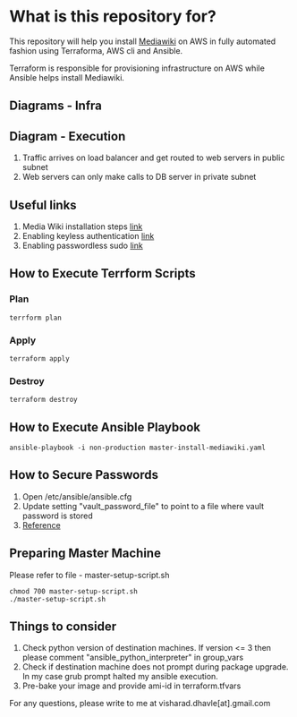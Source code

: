 # What is this repository for?

This repository will help you install [Mediawiki](https://www.mediawiki.org) on AWS in fully automated fashion using Terraforma, AWS cli and Ansible.

Terraform is responsible for provisioning infrastructure on AWS while Ansible helps install Mediawiki.

## Diagrams - Infra 

## Diagram - Execution
1. Traffic arrives on load balancer and get routed to web servers in public subnet
2. Web servers can only make calls to DB server in private subnet

## Useful links
1. Media Wiki installation steps [link](https://www.mediawiki.org/wiki/Manual:Running_MediaWiki_on_Debian_or_Ubuntu)
2. Enabling keyless authentication [link](https://www.digitalocean.com/community/tutorials/how-to-configure-ssh-key-based-authentication-on-a-linux-server)
3. Enabling passwordless sudo [link](https://code-maven.com/enable-ansible-passwordless-sudo)

## How to Execute Terrform Scripts
### Plan
```
terrform plan
```
### Apply
```
terraform apply
```

### Destroy
```
terraform destroy
```

## How to Execute Ansible Playbook
```
ansible-playbook -i non-production master-install-mediawiki.yaml
```

## How to Secure Passwords
1. Open /etc/ansible/ansible.cfg
2. Update setting "vault_password_file" to point to a file where vault password is stored
3. [Reference](https://www.digitalocean.com/community/tutorials/how-to-use-vault-to-protect-sensitive-ansible-data-on-ubuntu-16-04)

## Preparing Master Machine
Please refer to file - master-setup-script.sh
```
chmod 700 master-setup-script.sh
./master-setup-script.sh
```

## Things to consider
1. Check python version of destination machines. If version <= 3 then please comment "ansible_python_interpreter" in group_vars
2. Check if destination machine does not prompt during package upgrade. In my case grub prompt halted my ansible execution.
3. Pre-bake your image and provide ami-id in terraform.tfvars

For any questions, please write to me at visharad.dhavle[at].gmail.com
